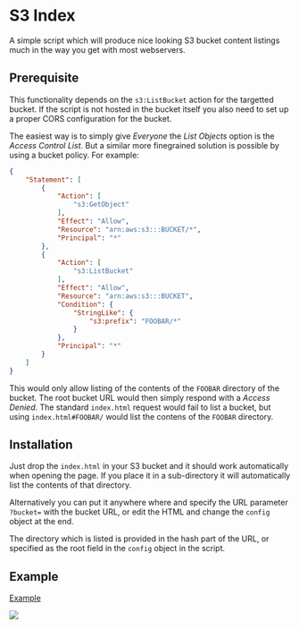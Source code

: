 # S3 Index

A simple script which will produce nice looking S3 bucket content listings much in the way you get with most webservers.

## Prerequisite 

This functionality depends on the `s3:ListBucket` action for the targetted bucket. If the script is not hosted in the bucket itself you also need to set up a proper CORS configuration for the bucket.

The easiest way is to simply give *Everyone* the *List Objects* option is the *Access Control List*. But a similar more finegrained solution is possible by using a bucket policy. For example:

```json
{
    "Statement": [
        {
            "Action": [
                "s3:GetObject"
            ],
            "Effect": "Allow",
            "Resource": "arn:aws:s3:::BUCKET/*",
            "Principal": "*"
        },
        {
            "Action": [
                "s3:ListBucket"
            ],
            "Effect": "Allow",
            "Resource": "arn:aws:s3:::BUCKET",
            "Condition": {
                "StringLike": {
                    "s3:prefix": "FOOBAR/*"
                }
            },
            "Principal": "*"
        }
    ]
}
```

This would only allow listing of the contents of the `FOOBAR` directory of the bucket. The root bucket URL would then simply respond with a *Access Denied*. The standard `index.html` request would fail to list a bucket, but using `index.html#FOOBAR/` would list the contens of the `FOOBAR` directory.

## Installation

Just drop the `index.html` in your S3 bucket and it should work automatically when opening the page. If you place it in a sub-directory it will automatically list the contents of that directory.

Alternatively you can put it anywhere where and specify the URL parameter `?bucket=` with the bucket URL, or edit the HTML and change the `config` object at the end.

The directory which is listed is provided in the hash part of the URL, or specified as the root field in the `config` object in the script. 

## Example

[Example](https://mpobjects.github.io/s3index/?bucket=https://s3-eu-west-1.amazonaws.com/data.openspending.org)

![](http://i.imgur.com/eoFeupQ.png)
